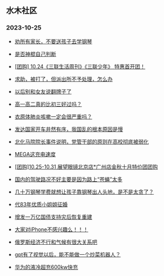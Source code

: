 ## 水木社区 
### 2023-10-25

+ [劝所有家长，不要送孩子去学钢琴](https://www.mysmth.net/nForum/article/ChildEducation/2296137)

+ [是否神棍自己判断](https://www.mysmth.net/nForum/article/Stock/10686280)

+ [[团购] 10.24《三联生活周刊》《三联少年》 特惠首开团！](https://www.mysmth.net/nForum/article/ADAgent_TG/1311155)

+ [求助，被打了，但派出所不予处理，怎么办](https://www.mysmth.net/nForum/article/FamilyLife/1766447991)

+ [以后别和女友说翻牌子了](https://www.mysmth.net/nForum/article/Joke/4135779)

+ [高一高二真的比初三好过吗？](https://www.mysmth.net/nForum/article/PreUnivEdu/115513)

+ [衣原体肺炎咳嗽一定会很严重吗？](https://www.mysmth.net/nForum/article/Children/932712897)

+ [发达国家开车井然有序，我国乱的根本原因是慢](https://www.mysmth.net/nForum/article/AutoWorld/1944707555)

+ [北化马院院长事件说明，党管干部的原则在高校彻底被弱化](https://www.mysmth.net/nForum/article/QingJiao/831300)

+ [MEGA这充电速度](https://www.mysmth.net/nForum/article/GreenAuto/1391784)

+ [[团购]10.25-10.31 展望眼镜北京店*广州店金秋十月特价团团购](https://www.mysmth.net/nForum/article/ADAgent_TG/1311252)

+ [国内的驾驶路况不好主要是因为路上“苍蝇”太多](https://www.mysmth.net/nForum/article/AutoWorld/1944709508)

+ [几十万钢琴学费就想让孩子靠钢琴出人头地，是不是太贪了？](https://www.mysmth.net/nForum/article/ChildEducation/2296643)

+ [代83年优质小姐姐征婚](https://www.mysmth.net/nForum/article/PieLove/2868333)

+ [增发一万亿国债支持灾后恢复重建](https://www.mysmth.net/nForum/article/Stock/10687484)

+ [大家对iPhone不感兴趣么！！！](https://www.mysmth.net/nForum/article/SecondDigi/2256338)

+ [俄罗斯经济不行和气候有很大关系吧](https://www.mysmth.net/nForum/article/Geography/563019)

+ [gpt有了视觉以后，能不能做一个炒菜机器人？](https://www.mysmth.net/nForum/article/ITExpress/2499569)

+ [华为的液冷超充600kw快充](https://www.mysmth.net/nForum/article/GreenAuto/1392365)

